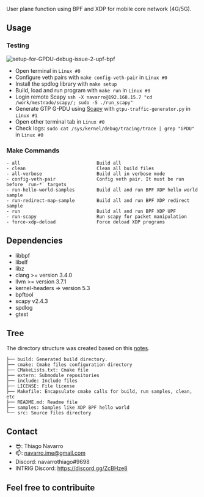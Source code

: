 User plane function using BPF and XDP for mobile core network (4G/5G).

## Usage

### Testing

![setup-for-GPDU-debug-issue-2-upf-bpf](https://user-images.githubusercontent.com/42647168/86470179-4486cc80-bd11-11ea-8f55-fee848b12e11.png)

- Open terminal in `Linux #0`
- Configure veth pairs with `make config-veth-pair` in `Linux #0`
- Install the spdlog library with `make setup`
- Build, load and run program with `make run` in `Linux #0`
- Login remote Scapy `ssh -X navarro@192.168.15.7 "cd /work/mestrado/scapy/; sudo -S ./run_scapy"`
- Generate GTP G-PDU using [Scapy](https://github.com/secdev/scapy) with `gtpu-traffic-generator.py`  in `Linux #1`
- Open other terminal tab in `Linux #0`
- Check logs: `sudo cat /sys/kernel/debug/tracing/trace | grep "GPDU"`  in `Linux #0`

### Make Commands

```
- all                            Build all
- clean                          Clean all build files
- all-verbose                    Build all in verbose mode
- config-veth-pair               Config veth pair. It must be run before `run-*` targets
- run-hello-world-samples        Build all and run BPF XDP hello world sample
- run-redirect-map-sample        Build all and run BPF XDP redirect sample
- run                            Build all and run BPF XDP UPF
- run-scapy                      Run scapy for packet manipulation
- force-xdp-deload               Force deload XDP programs
```

## Dependencies

- libbpf
- libelf
- libz
- clang >= version 3.4.0
- llvm >= version 3.7.1
- kernel-headers => version 5.3
- bpftool
- scapy v2.4.3
- spdlog
- gtest

## Tree

The directory structure was created based on this [notes](https://blogs.oracle.com/linux/notes-on-bpf-4).

```
├── build: Generated build directory.
├── cmake: Cmake files configuration directory
├── CMakeLists.txt: Cmake file
├── extern: Submodule repositories
├── include: Include files
├── LICENSE: File license
├── Makefile: Encapsulate cmake calls for build, run samples, clean, etc
├── README.md: Readme file
├── samples: Samples like XDP BPF hello world
└── src: Source files directory
```

## Contact

- :sunglasses:: Thiago Navarro
- :mailbox:: navarro.ime@gmail.com
- Discord: navarrothiago#9698
- INTRIG Discord: https://discord.gg/ZcBHze8

## Feel free to contribuite
